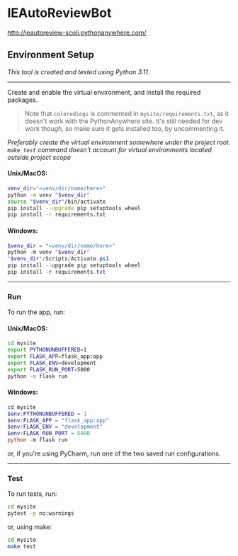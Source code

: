 # IEAutoReviewBot

http://ieautoreview-scoli.pythonanywhere.com/

## Environment Setup

_This tool is created and tested using Python 3.11._
<hr/>

Create and enable the virtual environment, and install the required packages.  
>Note that `coloredlogs` is commented in `mysite/requirements.txt`, as it doesn't work with the PythonAnywhere site. It's still needed for dev work though, so make sure it gets installed too, by uncommenting it. 

_Preferably create the virtual environment somewhere under the project root. 
`make test` command doesn't account for virtual environments located outside project scope_

#### Unix/MacOS:
``` bash
venv_dir="<venv/dir/name/here>"
python -m venv "$venv_dir"
source "$venv_dir"/bin/activate
pip install --upgrade pip setuptools wheel
pip install -r requirements.txt
```
#### Windows:
``` powershell
$venv_dir = "<venv/dir/name/here>"
python -m venv "$venv_dir"
"$venv_dir"/Scripts/Activate.ps1
pip install --upgrade pip setuptools wheel
pip install -r requirements.txt

```
<hr/>

### Run

To run the app, run:
#### Unix/MacOS:
``` bash
cd mysite
export PYTHONUNBUFFERED=1
export FLASK_APP=flask_app:app
export FLASK_ENV=development
export FLASK_RUN_PORT=5000
python -m flask run 
```
#### Windows:
``` powershell
cd mysite
$env:PYTHONUNBUFFERED = 1
$env:FLASK_APP = "flask_app:app"
$env:FLASK_ENV = "development"
$env:FLASK_RUN_PORT = 5000
python -m flask run 
```
or, if you're using PyCharm, run one of the two saved run configurations.
<hr/>

### Test

To run tests, run:
``` bash
cd mysite
pytest -p no:warnings
```
or, using make:
``` bash
cd mysite
make test
```
